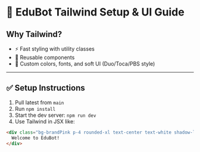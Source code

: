 # 🎨 EduBot Tailwind Setup & UI Guide

## Why Tailwind?

- ⚡️ Fast styling with utility classes
- 🧱 Reusable components
- 🎨 Custom colors, fonts, and soft UI (Duo/Toca/PBS style)

---

## ✅ Setup Instructions

1. Pull latest from `main`
2. Run `npm install`
3. Start the dev server: `npm run dev`
4. Use Tailwind in JSX like:

```html
<div class="bg-brandPink p-4 rounded-xl text-center text-white shadow-lg">
  Welcome to EduBot!
</div>
